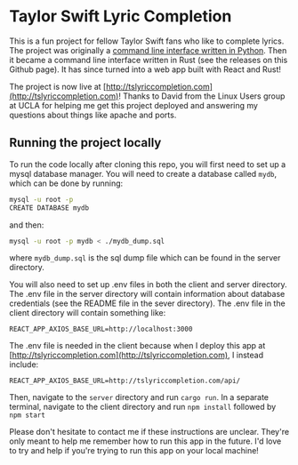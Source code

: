# Taylor Swift Lyric Completion

This is a fun project for fellow Taylor Swift fans who like to complete lyrics.
The project was originally a
[command line interface written in Python](https://github.com/ericwu17/Taylor-Lyric-Guessing-Game).
Then it became a command line interface written in Rust (see the releases on this Github page).
It has since turned into a web app built with React and Rust!

The project is now live at [http://tslyriccompletion.com](http://tslyriccompletion.com)!
Thanks to David from the Linux Users group at UCLA for helping me get this project deployed
and answering my questions about things like apache and ports.

## Running the project locally

To run the code locally after cloning this repo, you will first need to set up a mysql database
manager. You will need to create a database called `mydb`, which can be done by running:

```bash
mysql -u root -p
CREATE DATABASE mydb
```

and then:

```bash
mysql -u root -p mydb < ./mydb_dump.sql
```

where `mydb_dump.sql` is the sql dump file which can be found in the server directory.

You will also need to set up .env files in both the client and server directory. The .env file
in the server directory will contain information about database credentials (see the README
file in the sever directory). The .env file in the client directory will contain something like:

```text
REACT_APP_AXIOS_BASE_URL=http://localhost:3000
```

The .env file is needed in the client because when I deploy this app at
[http://tslyriccompletion.com](http://tslyriccompletion.com), I instead include:

```text
REACT_APP_AXIOS_BASE_URL=http://tslyriccompletion.com/api/
```

Then, navigate to the `server` directory and run `cargo run`. In a separate terminal,
navigate to the client directory and run `npm install` followed by `npm start`

Please don't hesitate to contact me if these instructions are unclear. They're only meant to
help me remember how to run this app in the future. I'd love to try and help
if you're trying to run this app on your local machine!
